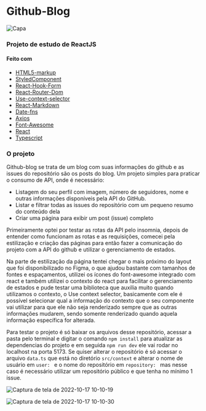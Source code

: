 # Github-Blog

![Capa](https://user-images.githubusercontent.com/80429145/196185849-78bcaa6e-32b4-40d4-bb1f-9cec208ab17c.png)



###  Projeto de estudo de ReactJS

#### Feito com

- [HTML5-markup](https://developer.mozilla.org/en-US/docs/Glossary/HTML5)
- [StyledComponent](https://styled-components.com/docs)
- [React-Hook-Form](https://react-hook-form.com/)
- [React-Router-Dom](https://reactrouter.com/en/v6.3.0/getting-started/overview)
- [Use-context-selector](https://github.com/dai-shi/use-context-selector)
- [React-Markdown](https://github.com/remarkjs/react-markdown)
- [Date-fns](https://date-fns.org/docs/Getting-Started)
- [Axios](https://axios-http.com/ptbr/docs/intro)
- [Font-Awesome](https://fontawesome.com/docs/web/use-with/react/)
- [React](https://pt-br.reactjs.org/docs/getting-started.html)
- [Typescript](https://www.typescriptlang.org/)


### O projeto

Github-blog se trata de um blog com suas informações do github e as issues do repositório são os posts do blog. Um projeto simples para praticar o consumo de API, onde é necessário:

- Listagem do seu perfil com imagem, número de seguidores, nome e outras informações disponíveis pela API do GitHub.
- Listar e filtrar todas as issues do repositório com um pequeno resumo do conteúdo dela
- Criar uma página para exibir um post (issue) completo

Primeiramente optei por testar as rotas da API pelo insomnia, depois de entender como funcionam as rotas e as requisições, comecei pela estilização e criação das páginas para então fazer a comunicação do projeto com a API do github e utilizar o gerenciamento de estados. 

Na parte de estilização da página tentei chegar o mais próximo do layout que foi disponibilizado no Figma, o que ajudou bastante com tamanhos de fontes e espaçamentos, utilizei os ícones do font-awesome integrado com react e também utilizei o contexto do react para facilitar o gerenciamento de estados e pude testar uma biblioteca que auxilia muito quando utilizamos o contexto, o Use context selector, basicamente com ele é possível selecionar qual a informação do contexto que o seu componente vai utilizar para que ele não seja renderizado sempre que as outras informações mudarem, sendo somente renderizado quando aquela informação específica for alterada. 

Para testar o projeto é só baixar os arquivos desse repositório, acessar a pasta pelo terminal e digitar o comando `npm install` para atualizar as dependencias do projeto e em seguida `npm run dev` ele vai rodar no localhost na porta 5173. Se quiser alterar o repositório é só acessar o arquivo `data.ts` que está no diretório `src/context` e alterar o nome de usuário em `user: ` e o nome do repositório em `repository: ` mas nesse caso é necessário utilizar um repositório público e que tenha no mínimo 1 issue.

![Captura de tela de 2022-10-17 10-10-19](https://user-images.githubusercontent.com/80429145/196186006-3f71421c-4822-423e-b77f-7a9ca2c49a13.png)

![Captura de tela de 2022-10-17 10-10-30](https://user-images.githubusercontent.com/80429145/196186054-f0aedf0c-7adf-4646-81b1-5dcb9a246eea.png)



